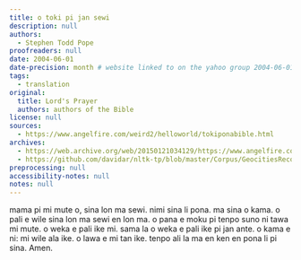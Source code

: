 ```yaml
---
title: o toki pi jan sewi
description: null
authors:
  - Stephen Todd Pope
proofreaders: null
date: 2004-06-01
date-precision: month # website linked to on the yahoo group 2004-06-01 ("tenpo ni la mi pali e lipu sin. ona li pini ala. tenpo kama lili la mi pini e ona"), and linked to in https://web.archive.org/web/20040901002933/http://www.geocities.com/stephentoddpope/tokiponahome. no direct archive of the original page exists.
tags:
  - translation
original:
  title: Lord's Prayer
  authors: authors of the Bible
license: null
sources:
  - https://www.angelfire.com/weird2/helloworld/tokiponabible.html
archives:
  - https://web.archive.org/web/20150121034129/https://www.angelfire.com/weird2/helloworld/tokiponabible.html
  - https://github.com/davidar/nltk-tp/blob/master/Corpus/GeocitiesRecovered/Stephen%20Todd%20Pope/StephenToddPope%20Jan%20Siwen.txt
preprocessing: null
accessibility-notes: null
notes: null
---
```

mama pi mi mute o, sina lon ma sewi. nimi sina li pona. ma sina o kama. o pali e wile sina lon ma sewi en lon ma. o pana e moku pi tenpo suno ni tawa mi mute. o weka e pali ike mi. sama la o weka e pali ike pi jan ante. o kama e ni: mi wile ala ike. o lawa e mi tan ike. tenpo ali la ma en ken en pona li pi sina. Amen.

